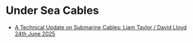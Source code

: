 Under Sea Cables
================

* [A Technical Update on Submarine Cables: Liam Taylor / David Lloyd 24th June 2025](https://www.swinog.ch/wp-content/uploads/2025/06/Liam-Taylor-David-Lloyd-Exa-A-Technical-Update-on-Submarine-Cables.pdf)